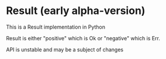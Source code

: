 # Result (early alpha-version)

This is a Result implementation in Python

Result is either "positive" which is Ok or "negative" which is Err.

API is unstable and may be a subject of changes

